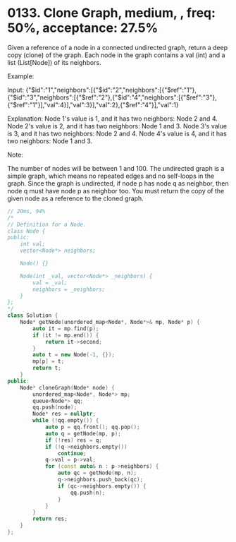 # 0133. Clone Graph, medium, , freq: 50%, acceptance: 27.5%

Given a reference of a node in a connected undirected graph, return a deep copy (clone) of the graph. Each node in the graph contains a val (int) and a list (List[Node]) of its neighbors.

 

Example:



Input:
{"$id":"1","neighbors":[{"$id":"2","neighbors":[{"$ref":"1"},{"$id":"3","neighbors":[{"$ref":"2"},{"$id":"4","neighbors":[{"$ref":"3"},{"$ref":"1"}],"val":4}],"val":3}],"val":2},{"$ref":"4"}],"val":1}

Explanation:
Node 1's value is 1, and it has two neighbors: Node 2 and 4.
Node 2's value is 2, and it has two neighbors: Node 1 and 3.
Node 3's value is 3, and it has two neighbors: Node 2 and 4.
Node 4's value is 4, and it has two neighbors: Node 1 and 3.
 

Note:

The number of nodes will be between 1 and 100.
The undirected graph is a simple graph, which means no repeated edges and no self-loops in the graph.
Since the graph is undirected, if node p has node q as neighbor, then node q must have node p as neighbor too.
You must return the copy of the given node as a reference to the cloned graph.

```c++
// 20ms, 94%
/*
// Definition for a Node.
class Node {
public:
    int val;
    vector<Node*> neighbors;

    Node() {}

    Node(int _val, vector<Node*> _neighbors) {
        val = _val;
        neighbors = _neighbors;
    }
};
*/
class Solution {
    Node* getNode(unordered_map<Node*, Node*>& mp, Node* p) {
        auto it = mp.find(p);
        if (it != mp.end()) {
            return it->second;
        }
        auto t = new Node(-1, {});
        mp[p] = t;
        return t;
    }
public:
    Node* cloneGraph(Node* node) {
        unordered_map<Node*, Node*> mp;
        queue<Node*> qq;
        qq.push(node);
        Node* res = nullptr;
        while (!qq.empty()) {
            auto p = qq.front(); qq.pop();
            auto q = getNode(mp, p);
            if (!res) res = q;
            if (!q->neighbors.empty())
                continue;
            q->val = p->val;
            for (const auto& n : p->neighbors) {
                auto qc = getNode(mp, n);
                q->neighbors.push_back(qc);
                if (qc->neighbors.empty()) {
                    qq.push(n);
                }
            }
        }
        return res;
    }
};
```
